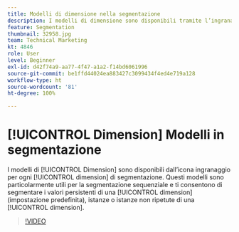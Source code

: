 ```yaml
---
title: Modelli di dimensione nella segmentazione
description: I modelli di dimensione sono disponibili tramite l’ingranaggio per qualsiasi dimensione nella segmentazione. Questi modelli sono particolarmente utili per la segmentazione sequenziale e consentono di segmentare i valori persistenti di una dimensione (predefinita), istanze o istanze non ripetute di una dimensione.
feature: Segmentation
thumbnail: 32958.jpg
team: Technical Marketing
kt: 4846
role: User
level: Beginner
exl-id: d42f74a9-aa77-4f47-a1a2-f14bd6061996
source-git-commit: be1ffd44024ea883427c3099434f4ed4e719a128
workflow-type: ht
source-wordcount: '81'
ht-degree: 100%

---
```


# [!UICONTROL Dimension] Modelli in segmentazione

I modelli di [!UICONTROL Dimension] sono disponibili dall’icona ingranaggio per ogni [!UICONTROL dimension] di segmentazione. Questi modelli sono particolarmente utili per la segmentazione sequenziale e ti consentono di segmentare i valori persistenti di una [!UICONTROL dimension] (impostazione predefinita), istanze o istanze non ripetute di una [!UICONTROL dimension].

>[!VIDEO](https://video.tv.adobe.com/v/32958/?quality=12)
